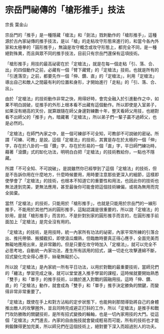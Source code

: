 # 宗岳門祕傳的「槍形推手」技法

宗長
葉金山


宗岳門的「推手」是一種隱藏「槍法」和「劍法」戮刺動作的「槍形推手」，這種源於古內家祕傳的推手技法，是以「槍」的走粘攻守形態來進行的，和當今各內外家和太極拳的「圓形推手」，無論是攻守概念或攻守形態上，都完全不同，是一種絕對殊異，而且與眾不同的推手技法，目前只有宗岳門還保有這項技術。

「槍形推手」用技的最高祕密在於「定槍法」，就是在每一個走粘「引、落、合、出」的四個動作之前，必藏有一個「臂下藏臂」的「定槍法」技術。也就是所有的「引進落空」之前，都要先作一個「伸、鑽、直」的「定槍法」，利用「定槍法」導出自己和敵人之間最有利的位置和身形，才開始進行「走粘」的「引、落、合、出」。

由於「定槍法」的技術動作非常之快，用得好時，會完全融入於引進動作之中，如果不明白說破，從推手的外形上根本看不出藏有這個動作。所以即使是入室弟子，如果沒有絕高的天份，就算跟隨在師父身邊對練數十年，整天看師父用技，也絕對看不出師父的「推手」內，暗藏著「定槍法」，所以弟子們一輩子贏不過師父，也是必然的。

「定槍法」在師門內家之中，是一個可練卻不可全知，可教卻不可說破的密祕。所謂「可練、可教」是說，這個「定槍法」的技術，其實是存在於太極的一個「伸」字，存在於八卦的一個「鑽」字，存在於形易的一個「直」字，平日師門練功時，藉著「滾鑽」式的缷化功法，明明白白把「定槍法」的技術教給你，一點也不隱藏。

所謂「不可全知、不可說破」，是說雖然你已經學到了這個「定槍法」的技術，但是不告訴你用在什麼地方，什麼時候要用，用時要注意那些更深入的細節，這樣即使學會了「定槍法」的技術，也根本不知道它的重要性和用法，也因此你的技術也無法達到完美，更無法應用，甚至最後你可能會把這個技術練偏，或視為無用而完全拋棄。

當然「定槍法」的技術，只能用於「槍形推手」，也就是只能用於宗岳門的一線形推手，不能用於其他門派的圓形推手，這點認識是很重要的，所以說「定槍法」的妙用，是就「槍形推手」而言的，不是針對別家的圓形推手而言的，在圓形推手前面加上「定槍法」是完全沒有用的。

「定槍法」的技術，是用技時，統一內家所有功法的祕密，內家平常所練的引落合出、推托帶領、搬攔截扣，即使滾瓜爛熟，但臨敵時要真正得心應手，全面完美而無礙地應用出來，是非常難的。但是只要在攻守時加入「定槍法」，就可以完全不必思考地，自動統一內家功法，產生所有該用的招式，讓一切走化攻擊連綿不斷，招式變化完全得心應手，絲毫無礙於心。

所以說「定槍法」是內家統一所有平日功法，以用於對戰的最重要技術，當師兄們的「纏法」學習完成之後，就可以堂堂進入推手學習的課程，這時候就要開始熟悉「雙手」和「單手」的推手技術，以備於進入對戰的圓融用技。這時「伸、鑽、直」的「定槍法」動作，就會成為「雙手」和「單手」推手決定勝負的關鍵，而變得非常非常重要了。

「定槍法」既使在手上和對方沾粘的定步狀態下，也能夠剎那間導勁將自己的身體推出敵人的攻擊圈外，並且同時完成避正打斜的工作，所以「定槍法」是推手和戰鬥攻防勝敗的關鍵技術，是所有招式變換的輪軸，也是一切內家用技的大門。從這個「定槍法」大門進去，內家的自由施技就會變成輕易而可能，所有的技術也才能夠鍛鍊得更加完美，所以師兄們在這個技術上，絕對要下深入而超過別人的功夫。